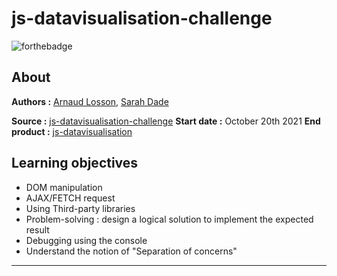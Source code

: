 # js-datavisualisation-challenge

![forthebadge](https://forthebadge.com/images/badges/made-with-javascript.svg) 

## About  
  
**Authors :** [Arnaud Losson](https://github.com/ArnaudLosson), [Sarah Dade](https://github.com/SarahDade)

**Source :** [js-datavisualisation-challenge](https://github.com/becodeorg/CRL-Woods-5.33/blob/main/1.TRAIL/02.The-Hill/08.Javascript/Challenge/javascript-data-visualisation/readme.md)
**Start date :** October 20th 2021
**End product :** [js-datavisualisation](https://github.com/ArnaudLosson/js-datavisualisation-challenge)

## Learning objectives  

* DOM manipulation
* AJAX/FETCH request
* Using Third-party libraries
* Problem-solving : design a logical solution to implement the expected result
* Debugging using the console
* Understand the notion of "Separation of concerns"
---  
         
      
